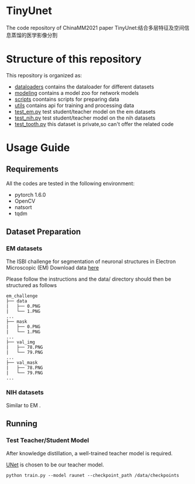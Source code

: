 # TinyUnet
The code repository of ChinaMM2021 paper TinyUnet:结合多层特征及空间信息蒸馏的医学影像分割


# Structure of this repository
This repository is organized as:

- [dataloaders](/datasets/) contains the dataloader for different datasets
- [modeling](/networks/) contains a model zoo for network models
- [scripts](/networks/) coontains scripts for preparing data
- [utils](/networks/) contains api for training and processing data
- [test_em.py](/test_em.py) test student/teacher model on  the em datasets
- [test_nih.py](/test_nih.py) test student/teacher model on  the nih datasets
- [test_tooth.py](/test_tooth.py) this dataset is private,so can't offer the related code
# Usage Guide

## Requirements

 All the codes are tested in the following environment:

- pytorch 1.6.0
- OpenCV
- natsort
- tqdm

## Dataset Preparation

### EM datasets
The ISBI challenge for segmentation of neuronal structures in Electron Microscopic (EM)
Download data [here](https://journals.plos.org/plosbiology/article?id=10.1371/journal.pbio.1000502)

Please follow the instructions and the data/ directory should then be structured as follows
```
em_challenge
├── data
|   ├── 0.PNG
|   └── 1.PNG
...
├── mask
|   ├── 0.PNG
|   └── 1.PNG
...
├── val_img
|   ├── 78.PNG
|   └── 79.PNG
...
├── val_mask
|   ├── 78.PNG
|   └── 79.PNG
...
```

### NIH datasets
Similar to EM .

## Running
### Test Teacher/Student Model
After knowledge distillation, a well-trained teacher model is required.

[UNet](https://github.com/nizhenliang/RAUNet) is chosen to be our teacher model.

```
python train.py --model raunet --checkpoint_path /data/checkpoints
```


